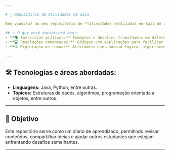 ```yaml
---

# 📝 Repositório de Atividades de Sala  

Bem-vindo(a) ao meu repositório de **atividades realizadas em sala de aula**! 🎓💡 Este espaço reúne exercícios, pequenos projetos e resoluções de problemas desenvolvidos durante as aulas.  

## ✨ O que você encontrará aqui:  
- **📚 Exercícios práticos:** Exemplos e desafios trabalhados em diferentes disciplinas.  
- **💻 Resoluções comentadas:** Códigos com explicações para facilitar o entendimento dos conceitos.  
- **🔍 Exploração de temas:** Atividades que abordam lógica, algoritmos, programação e outros tópicos.  

---
```


## 🛠️ Tecnologias e áreas abordadas:  
- **Linguagens:** Java, Python, entre outras.  
- **Tópicos:** Estruturas de dados, algoritmos, programação orientada a objetos, entre outros.  

---

## 🌟 Objetivo  
Este repositório serve como um diário de aprendizado, permitindo revisar conteúdos, compartilhar ideias e ajudar outros estudantes que estejam enfrentando desafios semelhantes.  

---
